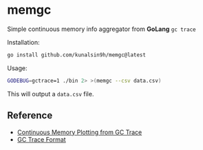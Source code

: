 # memgc

Simple continuous memory info aggregator from **GoLang** `gc trace`

Installation:

```bash
go install github.com/kunalsin9h/memgc@latest
```

Usage:

```bash
GODEBUG=gctrace=1 ./bin 2> >(memgc --csv data.csv)
```

This will output a `data.csv` file.

## Reference

- [Continuous Memory Plotting from GC Trace](https://www.cloudquery.io/blog/a-very-happy-golang-memory-profiling-story-at-cloudquery)
- [GC Trace Format](https://www.ardanlabs.com/blog/2019/05/garbage-collection-in-go-part2-gctraces.html)
